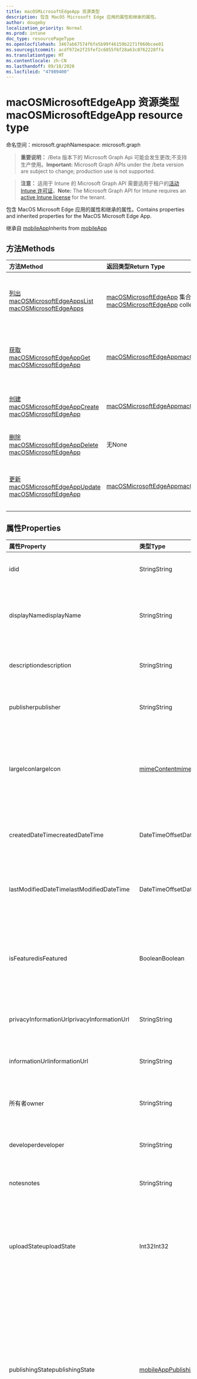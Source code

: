```yaml
---
title: macOSMicrosoftEdgeApp 资源类型
description: 包含 MacOS Microsoft Edge 应用的属性和继承的属性。
author: dougeby
localization_priority: Normal
ms.prod: intune
doc_type: resourcePageType
ms.openlocfilehash: 3467ab67574f6fe5b99f46159b2271f060bcee01
ms.sourcegitcommit: acdf972e2f25fef2c6855f6f28a63c0762228ffa
ms.translationtype: MT
ms.contentlocale: zh-CN
ms.lasthandoff: 09/18/2020
ms.locfileid: "47989400"
---
```

# <a name="macosmicrosoftedgeapp-resource-type"></a><span data-ttu-id="6c664-103">macOSMicrosoftEdgeApp 资源类型</span><span class="sxs-lookup"><span data-stu-id="6c664-103">macOSMicrosoftEdgeApp resource type</span></span>

<span data-ttu-id="6c664-104">命名空间：microsoft.graph</span><span class="sxs-lookup"><span data-stu-id="6c664-104">Namespace: microsoft.graph</span></span>

> <span data-ttu-id="6c664-105">**重要说明：** /Beta 版本下的 Microsoft Graph Api 可能会发生更改;不支持生产使用。</span><span class="sxs-lookup"><span data-stu-id="6c664-105">**Important:** Microsoft Graph APIs under the /beta version are subject to change; production use is not supported.</span></span>

> <span data-ttu-id="6c664-106">**注意：** 适用于 Intune 的 Microsoft Graph API 需要适用于租户的[活动 Intune 许可证](https://go.microsoft.com/fwlink/?linkid=839381)。</span><span class="sxs-lookup"><span data-stu-id="6c664-106">**Note:** The Microsoft Graph API for Intune requires an [active Intune license](https://go.microsoft.com/fwlink/?linkid=839381) for the tenant.</span></span>

<span data-ttu-id="6c664-107">包含 MacOS Microsoft Edge 应用的属性和继承的属性。</span><span class="sxs-lookup"><span data-stu-id="6c664-107">Contains properties and inherited properties for the MacOS Microsoft Edge App.</span></span>


<span data-ttu-id="6c664-108">继承自 [mobileApp](../resources/intune-shared-mobileapp.md)</span><span class="sxs-lookup"><span data-stu-id="6c664-108">Inherits from [mobileApp](../resources/intune-shared-mobileapp.md)</span></span>

## <a name="methods"></a><span data-ttu-id="6c664-109">方法</span><span class="sxs-lookup"><span data-stu-id="6c664-109">Methods</span></span>
|<span data-ttu-id="6c664-110">方法</span><span class="sxs-lookup"><span data-stu-id="6c664-110">Method</span></span>|<span data-ttu-id="6c664-111">返回类型</span><span class="sxs-lookup"><span data-stu-id="6c664-111">Return Type</span></span>|<span data-ttu-id="6c664-112">说明</span><span class="sxs-lookup"><span data-stu-id="6c664-112">Description</span></span>|
|:---|:---|:---|
|[<span data-ttu-id="6c664-113">列出 macOSMicrosoftEdgeApps</span><span class="sxs-lookup"><span data-stu-id="6c664-113">List macOSMicrosoftEdgeApps</span></span>](../api/intune-apps-macosmicrosoftedgeapp-list.md)|<span data-ttu-id="6c664-114">[macOSMicrosoftEdgeApp](../resources/intune-apps-macosmicrosoftedgeapp.md) 集合</span><span class="sxs-lookup"><span data-stu-id="6c664-114">[macOSMicrosoftEdgeApp](../resources/intune-apps-macosmicrosoftedgeapp.md) collection</span></span>|<span data-ttu-id="6c664-115">列出 [macOSMicrosoftEdgeApp](../resources/intune-apps-macosmicrosoftedgeapp.md) 对象的属性和关系。</span><span class="sxs-lookup"><span data-stu-id="6c664-115">List properties and relationships of the [macOSMicrosoftEdgeApp](../resources/intune-apps-macosmicrosoftedgeapp.md) objects.</span></span>|
|[<span data-ttu-id="6c664-116">获取 macOSMicrosoftEdgeApp</span><span class="sxs-lookup"><span data-stu-id="6c664-116">Get macOSMicrosoftEdgeApp</span></span>](../api/intune-apps-macosmicrosoftedgeapp-get.md)|[<span data-ttu-id="6c664-117">macOSMicrosoftEdgeApp</span><span class="sxs-lookup"><span data-stu-id="6c664-117">macOSMicrosoftEdgeApp</span></span>](../resources/intune-apps-macosmicrosoftedgeapp.md)|<span data-ttu-id="6c664-118">读取 [macOSMicrosoftEdgeApp](../resources/intune-apps-macosmicrosoftedgeapp.md) 对象的属性和关系。</span><span class="sxs-lookup"><span data-stu-id="6c664-118">Read properties and relationships of the [macOSMicrosoftEdgeApp](../resources/intune-apps-macosmicrosoftedgeapp.md) object.</span></span>|
|[<span data-ttu-id="6c664-119">创建 macOSMicrosoftEdgeApp</span><span class="sxs-lookup"><span data-stu-id="6c664-119">Create macOSMicrosoftEdgeApp</span></span>](../api/intune-apps-macosmicrosoftedgeapp-create.md)|[<span data-ttu-id="6c664-120">macOSMicrosoftEdgeApp</span><span class="sxs-lookup"><span data-stu-id="6c664-120">macOSMicrosoftEdgeApp</span></span>](../resources/intune-apps-macosmicrosoftedgeapp.md)|<span data-ttu-id="6c664-121">创建新的 [macOSMicrosoftEdgeApp](../resources/intune-apps-macosmicrosoftedgeapp.md) 对象。</span><span class="sxs-lookup"><span data-stu-id="6c664-121">Create a new [macOSMicrosoftEdgeApp](../resources/intune-apps-macosmicrosoftedgeapp.md) object.</span></span>|
|[<span data-ttu-id="6c664-122">删除 macOSMicrosoftEdgeApp</span><span class="sxs-lookup"><span data-stu-id="6c664-122">Delete macOSMicrosoftEdgeApp</span></span>](../api/intune-apps-macosmicrosoftedgeapp-delete.md)|<span data-ttu-id="6c664-123">无</span><span class="sxs-lookup"><span data-stu-id="6c664-123">None</span></span>|<span data-ttu-id="6c664-124">删除 [macOSMicrosoftEdgeApp](../resources/intune-apps-macosmicrosoftedgeapp.md)。</span><span class="sxs-lookup"><span data-stu-id="6c664-124">Deletes a [macOSMicrosoftEdgeApp](../resources/intune-apps-macosmicrosoftedgeapp.md).</span></span>|
|[<span data-ttu-id="6c664-125">更新 macOSMicrosoftEdgeApp</span><span class="sxs-lookup"><span data-stu-id="6c664-125">Update macOSMicrosoftEdgeApp</span></span>](../api/intune-apps-macosmicrosoftedgeapp-update.md)|[<span data-ttu-id="6c664-126">macOSMicrosoftEdgeApp</span><span class="sxs-lookup"><span data-stu-id="6c664-126">macOSMicrosoftEdgeApp</span></span>](../resources/intune-apps-macosmicrosoftedgeapp.md)|<span data-ttu-id="6c664-127">更新 [macOSMicrosoftEdgeApp](../resources/intune-apps-macosmicrosoftedgeapp.md) 对象的属性。</span><span class="sxs-lookup"><span data-stu-id="6c664-127">Update the properties of a [macOSMicrosoftEdgeApp](../resources/intune-apps-macosmicrosoftedgeapp.md) object.</span></span>|

## <a name="properties"></a><span data-ttu-id="6c664-128">属性</span><span class="sxs-lookup"><span data-stu-id="6c664-128">Properties</span></span>
|<span data-ttu-id="6c664-129">属性</span><span class="sxs-lookup"><span data-stu-id="6c664-129">Property</span></span>|<span data-ttu-id="6c664-130">类型</span><span class="sxs-lookup"><span data-stu-id="6c664-130">Type</span></span>|<span data-ttu-id="6c664-131">说明</span><span class="sxs-lookup"><span data-stu-id="6c664-131">Description</span></span>|
|:---|:---|:---|
|<span data-ttu-id="6c664-132">id</span><span class="sxs-lookup"><span data-stu-id="6c664-132">id</span></span>|<span data-ttu-id="6c664-133">String</span><span class="sxs-lookup"><span data-stu-id="6c664-133">String</span></span>|<span data-ttu-id="6c664-134">实体的键。</span><span class="sxs-lookup"><span data-stu-id="6c664-134">Key of the entity.</span></span> <span data-ttu-id="6c664-135">继承自 [mobileApp](../resources/intune-shared-mobileapp.md)</span><span class="sxs-lookup"><span data-stu-id="6c664-135">Inherited from [mobileApp](../resources/intune-shared-mobileapp.md)</span></span>|
|<span data-ttu-id="6c664-136">displayName</span><span class="sxs-lookup"><span data-stu-id="6c664-136">displayName</span></span>|<span data-ttu-id="6c664-137">String</span><span class="sxs-lookup"><span data-stu-id="6c664-137">String</span></span>|<span data-ttu-id="6c664-138">管理员提供或导入的应用标题。</span><span class="sxs-lookup"><span data-stu-id="6c664-138">The admin provided or imported title of the app.</span></span> <span data-ttu-id="6c664-139">继承自 [mobileApp](../resources/intune-shared-mobileapp.md)</span><span class="sxs-lookup"><span data-stu-id="6c664-139">Inherited from [mobileApp](../resources/intune-shared-mobileapp.md)</span></span>|
|<span data-ttu-id="6c664-140">description</span><span class="sxs-lookup"><span data-stu-id="6c664-140">description</span></span>|<span data-ttu-id="6c664-141">String</span><span class="sxs-lookup"><span data-stu-id="6c664-141">String</span></span>|<span data-ttu-id="6c664-142">应用的说明。</span><span class="sxs-lookup"><span data-stu-id="6c664-142">The description of the app.</span></span> <span data-ttu-id="6c664-143">继承自 [mobileApp](../resources/intune-shared-mobileapp.md)</span><span class="sxs-lookup"><span data-stu-id="6c664-143">Inherited from [mobileApp](../resources/intune-shared-mobileapp.md)</span></span>|
|<span data-ttu-id="6c664-144">publisher</span><span class="sxs-lookup"><span data-stu-id="6c664-144">publisher</span></span>|<span data-ttu-id="6c664-145">String</span><span class="sxs-lookup"><span data-stu-id="6c664-145">String</span></span>|<span data-ttu-id="6c664-146">应用的发布者。</span><span class="sxs-lookup"><span data-stu-id="6c664-146">The publisher of the app.</span></span> <span data-ttu-id="6c664-147">继承自 [mobileApp](../resources/intune-shared-mobileapp.md)</span><span class="sxs-lookup"><span data-stu-id="6c664-147">Inherited from [mobileApp](../resources/intune-shared-mobileapp.md)</span></span>|
|<span data-ttu-id="6c664-148">largeIcon</span><span class="sxs-lookup"><span data-stu-id="6c664-148">largeIcon</span></span>|[<span data-ttu-id="6c664-149">mimeContent</span><span class="sxs-lookup"><span data-stu-id="6c664-149">mimeContent</span></span>](../resources/intune-shared-mimecontent.md)|<span data-ttu-id="6c664-150">要显示在应用详细信息中并用于图标上传的大图标。</span><span class="sxs-lookup"><span data-stu-id="6c664-150">The large icon, to be displayed in the app details and used for upload of the icon.</span></span> <span data-ttu-id="6c664-151">继承自 [mobileApp](../resources/intune-shared-mobileapp.md)</span><span class="sxs-lookup"><span data-stu-id="6c664-151">Inherited from [mobileApp](../resources/intune-shared-mobileapp.md)</span></span>|
|<span data-ttu-id="6c664-152">createdDateTime</span><span class="sxs-lookup"><span data-stu-id="6c664-152">createdDateTime</span></span>|<span data-ttu-id="6c664-153">DateTimeOffset</span><span class="sxs-lookup"><span data-stu-id="6c664-153">DateTimeOffset</span></span>|<span data-ttu-id="6c664-154">创建应用的日期和时间。</span><span class="sxs-lookup"><span data-stu-id="6c664-154">The date and time the app was created.</span></span> <span data-ttu-id="6c664-155">继承自 [mobileApp](../resources/intune-shared-mobileapp.md)</span><span class="sxs-lookup"><span data-stu-id="6c664-155">Inherited from [mobileApp](../resources/intune-shared-mobileapp.md)</span></span>|
|<span data-ttu-id="6c664-156">lastModifiedDateTime</span><span class="sxs-lookup"><span data-stu-id="6c664-156">lastModifiedDateTime</span></span>|<span data-ttu-id="6c664-157">DateTimeOffset</span><span class="sxs-lookup"><span data-stu-id="6c664-157">DateTimeOffset</span></span>|<span data-ttu-id="6c664-158">上次修改应用的日期和时间。</span><span class="sxs-lookup"><span data-stu-id="6c664-158">The date and time the app was last modified.</span></span> <span data-ttu-id="6c664-159">继承自 [mobileApp](../resources/intune-shared-mobileapp.md)</span><span class="sxs-lookup"><span data-stu-id="6c664-159">Inherited from [mobileApp](../resources/intune-shared-mobileapp.md)</span></span>|
|<span data-ttu-id="6c664-160">isFeatured</span><span class="sxs-lookup"><span data-stu-id="6c664-160">isFeatured</span></span>|<span data-ttu-id="6c664-161">Boolean</span><span class="sxs-lookup"><span data-stu-id="6c664-161">Boolean</span></span>|<span data-ttu-id="6c664-162">指示应用是否被管理员标记为特色的值。继承自 [mobileApp](../resources/intune-shared-mobileapp.md)</span><span class="sxs-lookup"><span data-stu-id="6c664-162">The value indicating whether the app is marked as featured by the admin. Inherited from [mobileApp](../resources/intune-shared-mobileapp.md)</span></span>|
|<span data-ttu-id="6c664-163">privacyInformationUrl</span><span class="sxs-lookup"><span data-stu-id="6c664-163">privacyInformationUrl</span></span>|<span data-ttu-id="6c664-164">String</span><span class="sxs-lookup"><span data-stu-id="6c664-164">String</span></span>|<span data-ttu-id="6c664-165">隐私声明 URL。</span><span class="sxs-lookup"><span data-stu-id="6c664-165">The privacy statement Url.</span></span> <span data-ttu-id="6c664-166">继承自 [mobileApp](../resources/intune-shared-mobileapp.md)</span><span class="sxs-lookup"><span data-stu-id="6c664-166">Inherited from [mobileApp](../resources/intune-shared-mobileapp.md)</span></span>|
|<span data-ttu-id="6c664-167">informationUrl</span><span class="sxs-lookup"><span data-stu-id="6c664-167">informationUrl</span></span>|<span data-ttu-id="6c664-168">String</span><span class="sxs-lookup"><span data-stu-id="6c664-168">String</span></span>|<span data-ttu-id="6c664-169">详细信息 URL。</span><span class="sxs-lookup"><span data-stu-id="6c664-169">The more information Url.</span></span> <span data-ttu-id="6c664-170">继承自 [mobileApp](../resources/intune-shared-mobileapp.md)</span><span class="sxs-lookup"><span data-stu-id="6c664-170">Inherited from [mobileApp](../resources/intune-shared-mobileapp.md)</span></span>|
|<span data-ttu-id="6c664-171">所有者</span><span class="sxs-lookup"><span data-stu-id="6c664-171">owner</span></span>|<span data-ttu-id="6c664-172">String</span><span class="sxs-lookup"><span data-stu-id="6c664-172">String</span></span>|<span data-ttu-id="6c664-173">应用的所有者。</span><span class="sxs-lookup"><span data-stu-id="6c664-173">The owner of the app.</span></span> <span data-ttu-id="6c664-174">继承自 [mobileApp](../resources/intune-shared-mobileapp.md)</span><span class="sxs-lookup"><span data-stu-id="6c664-174">Inherited from [mobileApp](../resources/intune-shared-mobileapp.md)</span></span>|
|<span data-ttu-id="6c664-175">developer</span><span class="sxs-lookup"><span data-stu-id="6c664-175">developer</span></span>|<span data-ttu-id="6c664-176">String</span><span class="sxs-lookup"><span data-stu-id="6c664-176">String</span></span>|<span data-ttu-id="6c664-177">应用的开发者。</span><span class="sxs-lookup"><span data-stu-id="6c664-177">The developer of the app.</span></span> <span data-ttu-id="6c664-178">继承自 [mobileApp](../resources/intune-shared-mobileapp.md)</span><span class="sxs-lookup"><span data-stu-id="6c664-178">Inherited from [mobileApp](../resources/intune-shared-mobileapp.md)</span></span>|
|<span data-ttu-id="6c664-179">notes</span><span class="sxs-lookup"><span data-stu-id="6c664-179">notes</span></span>|<span data-ttu-id="6c664-180">String</span><span class="sxs-lookup"><span data-stu-id="6c664-180">String</span></span>|<span data-ttu-id="6c664-181">应用的备注。</span><span class="sxs-lookup"><span data-stu-id="6c664-181">Notes for the app.</span></span> <span data-ttu-id="6c664-182">继承自 [mobileApp](../resources/intune-shared-mobileapp.md)</span><span class="sxs-lookup"><span data-stu-id="6c664-182">Inherited from [mobileApp](../resources/intune-shared-mobileapp.md)</span></span>|
|<span data-ttu-id="6c664-183">uploadState</span><span class="sxs-lookup"><span data-stu-id="6c664-183">uploadState</span></span>|<span data-ttu-id="6c664-184">Int32</span><span class="sxs-lookup"><span data-stu-id="6c664-184">Int32</span></span>|<span data-ttu-id="6c664-185">上载状态。</span><span class="sxs-lookup"><span data-stu-id="6c664-185">The upload state.</span></span> <span data-ttu-id="6c664-186">可能的值包括： 0- `Not Ready` 、1- `Ready` 、2- `Processing` 。</span><span class="sxs-lookup"><span data-stu-id="6c664-186">Possible values are: 0 - `Not Ready`, 1 - `Ready`, 2 - `Processing`.</span></span> <span data-ttu-id="6c664-187">继承自 [mobileApp](../resources/intune-shared-mobileapp.md)</span><span class="sxs-lookup"><span data-stu-id="6c664-187">Inherited from [mobileApp](../resources/intune-shared-mobileapp.md)</span></span>|
|<span data-ttu-id="6c664-188">publishingState</span><span class="sxs-lookup"><span data-stu-id="6c664-188">publishingState</span></span>|[<span data-ttu-id="6c664-189">mobileAppPublishingState</span><span class="sxs-lookup"><span data-stu-id="6c664-189">mobileAppPublishingState</span></span>](../resources/intune-apps-mobileapppublishingstate.md)|<span data-ttu-id="6c664-190">应用的发布状态。</span><span class="sxs-lookup"><span data-stu-id="6c664-190">The publishing state for the app.</span></span> <span data-ttu-id="6c664-191">除非应用已发布，否则无法分配应用。</span><span class="sxs-lookup"><span data-stu-id="6c664-191">The app cannot be assigned unless the app is published.</span></span> <span data-ttu-id="6c664-192">继承自 [mobileApp](../resources/intune-shared-mobileapp.md)。</span><span class="sxs-lookup"><span data-stu-id="6c664-192">Inherited from [mobileApp](../resources/intune-shared-mobileapp.md).</span></span> <span data-ttu-id="6c664-193">可取值为：`notPublished`、`processing`、`published`。</span><span class="sxs-lookup"><span data-stu-id="6c664-193">Possible values are: `notPublished`, `processing`, `published`.</span></span>|
|<span data-ttu-id="6c664-194">isAssigned</span><span class="sxs-lookup"><span data-stu-id="6c664-194">isAssigned</span></span>|<span data-ttu-id="6c664-195">Boolean</span><span class="sxs-lookup"><span data-stu-id="6c664-195">Boolean</span></span>|<span data-ttu-id="6c664-196">指示是否至少向一个组分配了应用程序的值。</span><span class="sxs-lookup"><span data-stu-id="6c664-196">The value indicating whether the app is assigned to at least one group.</span></span> <span data-ttu-id="6c664-197">继承自 [mobileApp](../resources/intune-shared-mobileapp.md)</span><span class="sxs-lookup"><span data-stu-id="6c664-197">Inherited from [mobileApp](../resources/intune-shared-mobileapp.md)</span></span>|
|<span data-ttu-id="6c664-198">roleScopeTagIds</span><span class="sxs-lookup"><span data-stu-id="6c664-198">roleScopeTagIds</span></span>|<span data-ttu-id="6c664-199">String collection</span><span class="sxs-lookup"><span data-stu-id="6c664-199">String collection</span></span>|<span data-ttu-id="6c664-200">此移动应用的作用域标记 id 列表。</span><span class="sxs-lookup"><span data-stu-id="6c664-200">List of scope tag ids for this mobile app.</span></span> <span data-ttu-id="6c664-201">继承自 [mobileApp](../resources/intune-shared-mobileapp.md)</span><span class="sxs-lookup"><span data-stu-id="6c664-201">Inherited from [mobileApp](../resources/intune-shared-mobileapp.md)</span></span>|
|<span data-ttu-id="6c664-202">dependentAppCount</span><span class="sxs-lookup"><span data-stu-id="6c664-202">dependentAppCount</span></span>|<span data-ttu-id="6c664-203">Int32</span><span class="sxs-lookup"><span data-stu-id="6c664-203">Int32</span></span>|<span data-ttu-id="6c664-204">子应用程序的依赖项总数。</span><span class="sxs-lookup"><span data-stu-id="6c664-204">The total number of dependencies the child app has.</span></span> <span data-ttu-id="6c664-205">继承自 [mobileApp](../resources/intune-shared-mobileapp.md)</span><span class="sxs-lookup"><span data-stu-id="6c664-205">Inherited from [mobileApp](../resources/intune-shared-mobileapp.md)</span></span>|
|<span data-ttu-id="6c664-206">supersedingAppCount</span><span class="sxs-lookup"><span data-stu-id="6c664-206">supersedingAppCount</span></span>|<span data-ttu-id="6c664-207">Int32</span><span class="sxs-lookup"><span data-stu-id="6c664-207">Int32</span></span>|<span data-ttu-id="6c664-208">此应用程序直接或间接取代的应用程序总数量。</span><span class="sxs-lookup"><span data-stu-id="6c664-208">The total number of apps this app directly or indirectly supersedes.</span></span> <span data-ttu-id="6c664-209">继承自 [mobileApp](../resources/intune-shared-mobileapp.md)</span><span class="sxs-lookup"><span data-stu-id="6c664-209">Inherited from [mobileApp](../resources/intune-shared-mobileapp.md)</span></span>|
|<span data-ttu-id="6c664-210">supersededAppCount</span><span class="sxs-lookup"><span data-stu-id="6c664-210">supersededAppCount</span></span>|<span data-ttu-id="6c664-211">Int32</span><span class="sxs-lookup"><span data-stu-id="6c664-211">Int32</span></span>|<span data-ttu-id="6c664-212">此应用程序直接或间接取代的应用程序总数量。</span><span class="sxs-lookup"><span data-stu-id="6c664-212">The total number of apps this app is directly or indirectly superseded by.</span></span> <span data-ttu-id="6c664-213">继承自 [mobileApp](../resources/intune-shared-mobileapp.md)</span><span class="sxs-lookup"><span data-stu-id="6c664-213">Inherited from [mobileApp](../resources/intune-shared-mobileapp.md)</span></span>|
|<span data-ttu-id="6c664-214">信道</span><span class="sxs-lookup"><span data-stu-id="6c664-214">channel</span></span>|[<span data-ttu-id="6c664-215">microsoftEdgeChannel</span><span class="sxs-lookup"><span data-stu-id="6c664-215">microsoftEdgeChannel</span></span>](../resources/intune-apps-microsoftedgechannel.md)|<span data-ttu-id="6c664-216">要在目标设备上安装的通道。</span><span class="sxs-lookup"><span data-stu-id="6c664-216">The channel to install on target devices.</span></span> <span data-ttu-id="6c664-217">可取值为：`dev`、`beta`、`stable`。</span><span class="sxs-lookup"><span data-stu-id="6c664-217">Possible values are: `dev`, `beta`, `stable`.</span></span>|

## <a name="relationships"></a><span data-ttu-id="6c664-218">关系</span><span class="sxs-lookup"><span data-stu-id="6c664-218">Relationships</span></span>
|<span data-ttu-id="6c664-219">关系</span><span class="sxs-lookup"><span data-stu-id="6c664-219">Relationship</span></span>|<span data-ttu-id="6c664-220">类型</span><span class="sxs-lookup"><span data-stu-id="6c664-220">Type</span></span>|<span data-ttu-id="6c664-221">说明</span><span class="sxs-lookup"><span data-stu-id="6c664-221">Description</span></span>|
|:---|:---|:---|
|<span data-ttu-id="6c664-222">categories</span><span class="sxs-lookup"><span data-stu-id="6c664-222">categories</span></span>|<span data-ttu-id="6c664-223">[mobileAppCategory](../resources/intune-apps-mobileappcategory.md) 集合</span><span class="sxs-lookup"><span data-stu-id="6c664-223">[mobileAppCategory](../resources/intune-apps-mobileappcategory.md) collection</span></span>|<span data-ttu-id="6c664-224">此应用的类别列表。</span><span class="sxs-lookup"><span data-stu-id="6c664-224">The list of categories for this app.</span></span> <span data-ttu-id="6c664-225">继承自 [mobileApp](../resources/intune-shared-mobileapp.md)</span><span class="sxs-lookup"><span data-stu-id="6c664-225">Inherited from [mobileApp](../resources/intune-shared-mobileapp.md)</span></span>|
|<span data-ttu-id="6c664-226">assignments</span><span class="sxs-lookup"><span data-stu-id="6c664-226">assignments</span></span>|<span data-ttu-id="6c664-227">[mobileAppAssignment](../resources/intune-apps-mobileappassignment.md) 集合</span><span class="sxs-lookup"><span data-stu-id="6c664-227">[mobileAppAssignment](../resources/intune-apps-mobileappassignment.md) collection</span></span>|<span data-ttu-id="6c664-228">此移动应用的组分配的列表。</span><span class="sxs-lookup"><span data-stu-id="6c664-228">The list of group assignments for this mobile app.</span></span> <span data-ttu-id="6c664-229">继承自 [mobileApp](../resources/intune-shared-mobileapp.md)</span><span class="sxs-lookup"><span data-stu-id="6c664-229">Inherited from [mobileApp](../resources/intune-shared-mobileapp.md)</span></span>|
|<span data-ttu-id="6c664-230">installSummary</span><span class="sxs-lookup"><span data-stu-id="6c664-230">installSummary</span></span>|[<span data-ttu-id="6c664-231">mobileAppInstallSummary</span><span class="sxs-lookup"><span data-stu-id="6c664-231">mobileAppInstallSummary</span></span>](../resources/intune-apps-mobileappinstallsummary.md)|<span data-ttu-id="6c664-232">移动应用安装摘要。</span><span class="sxs-lookup"><span data-stu-id="6c664-232">Mobile App Install Summary.</span></span> <span data-ttu-id="6c664-233">继承自 [mobileApp](../resources/intune-shared-mobileapp.md)</span><span class="sxs-lookup"><span data-stu-id="6c664-233">Inherited from [mobileApp](../resources/intune-shared-mobileapp.md)</span></span>|
|<span data-ttu-id="6c664-234">deviceStatuses</span><span class="sxs-lookup"><span data-stu-id="6c664-234">deviceStatuses</span></span>|<span data-ttu-id="6c664-235">[mobileAppInstallStatus](../resources/intune-apps-mobileappinstallstatus.md) 集合</span><span class="sxs-lookup"><span data-stu-id="6c664-235">[mobileAppInstallStatus](../resources/intune-apps-mobileappinstallstatus.md) collection</span></span>|<span data-ttu-id="6c664-236">此移动应用程序的安装状态列表。</span><span class="sxs-lookup"><span data-stu-id="6c664-236">The list of installation states for this mobile app.</span></span> <span data-ttu-id="6c664-237">继承自 [mobileApp](../resources/intune-shared-mobileapp.md)</span><span class="sxs-lookup"><span data-stu-id="6c664-237">Inherited from [mobileApp](../resources/intune-shared-mobileapp.md)</span></span>|
|<span data-ttu-id="6c664-238">userStatuses</span><span class="sxs-lookup"><span data-stu-id="6c664-238">userStatuses</span></span>|<span data-ttu-id="6c664-239">[userAppInstallStatus](../resources/intune-apps-userappinstallstatus.md) 集合</span><span class="sxs-lookup"><span data-stu-id="6c664-239">[userAppInstallStatus](../resources/intune-apps-userappinstallstatus.md) collection</span></span>|<span data-ttu-id="6c664-240">此移动应用程序的安装状态列表。</span><span class="sxs-lookup"><span data-stu-id="6c664-240">The list of installation states for this mobile app.</span></span> <span data-ttu-id="6c664-241">继承自 [mobileApp](../resources/intune-shared-mobileapp.md)</span><span class="sxs-lookup"><span data-stu-id="6c664-241">Inherited from [mobileApp](../resources/intune-shared-mobileapp.md)</span></span>|
|<span data-ttu-id="6c664-242">相互</span><span class="sxs-lookup"><span data-stu-id="6c664-242">relationships</span></span>|<span data-ttu-id="6c664-243">[mobileAppRelationship](../resources/intune-apps-mobileapprelationship.md) 集合</span><span class="sxs-lookup"><span data-stu-id="6c664-243">[mobileAppRelationship](../resources/intune-apps-mobileapprelationship.md) collection</span></span>|<span data-ttu-id="6c664-244">此应用程序的直接关系集。</span><span class="sxs-lookup"><span data-stu-id="6c664-244">The set of direct relationships for this app.</span></span> <span data-ttu-id="6c664-245">继承自 [mobileApp](../resources/intune-shared-mobileapp.md)</span><span class="sxs-lookup"><span data-stu-id="6c664-245">Inherited from [mobileApp](../resources/intune-shared-mobileapp.md)</span></span>|

## <a name="json-representation"></a><span data-ttu-id="6c664-246">JSON 表示形式</span><span class="sxs-lookup"><span data-stu-id="6c664-246">JSON Representation</span></span>
<span data-ttu-id="6c664-247">下面是资源的 JSON 表示形式。</span><span class="sxs-lookup"><span data-stu-id="6c664-247">Here is a JSON representation of the resource.</span></span>
<!-- {
  "blockType": "resource",
  "keyProperty": "id",
  "@odata.type": "microsoft.graph.macOSMicrosoftEdgeApp"
}
-->
``` json
{
  "@odata.type": "#microsoft.graph.macOSMicrosoftEdgeApp",
  "id": "String (identifier)",
  "displayName": "String",
  "description": "String",
  "publisher": "String",
  "largeIcon": {
    "@odata.type": "microsoft.graph.mimeContent",
    "type": "String",
    "value": "binary"
  },
  "createdDateTime": "String (timestamp)",
  "lastModifiedDateTime": "String (timestamp)",
  "isFeatured": true,
  "privacyInformationUrl": "String",
  "informationUrl": "String",
  "owner": "String",
  "developer": "String",
  "notes": "String",
  "uploadState": 1024,
  "publishingState": "String",
  "isAssigned": true,
  "roleScopeTagIds": [
    "String"
  ],
  "dependentAppCount": 1024,
  "supersedingAppCount": 1024,
  "supersededAppCount": 1024,
  "channel": "String"
}
```






